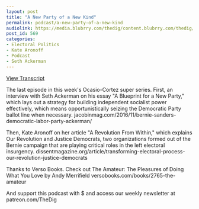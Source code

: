 ```yaml
---
layout: post
title: "A New Party of a New Kind"
permalink: podcast/a-new-party-of-a-new-kind
audiolink: https://media.blubrry.com/thedig/content.blubrry.com/thedig/The_Dig_-_EP_131_-_AckermanAronoff.mp3
post_id: 569
categories: 
- Electoral Politics
- Kate Aronoff
- Podcast
- Seth Ackerman
---
```


[View Transcript](https://www.jacobinmag.com/2018/07/electoral-rules-third-party-ballot-line-ocasio-cortez-dsa)


The last episode in this week's Ocasio-Cortez super series. First, an interview with Seth Ackerman on his essay "A Blueprint for a New Party," which lays out a strategy for building independent socialist power effectively, which means opportunistically seizing the Democratic Party ballot line when necessary. jacobinmag.com/2016/11/bernie-sanders-democratic-labor-party-ackerman/

Then, Kate Aronoff on her article "A Revolution From Within," which explains Our Revolution and Justice Democrats, two organizations formed out of the Bernie campaign that are playing critical roles in the left electoral insurgency. dissentmagazine.org/article/transforming-electoral-process-our-revolution-justice-democrats

Thanks to Verso Books. Check out The Amateur: The Pleasures of Doing What You Love by Andy Merrifield versobooks.com/books/2765-the-amateur



And support this podcast with $ and access our weekly newsletter at patreon.com/TheDig